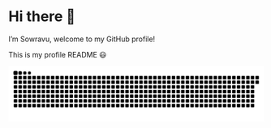 # Hi there 👋
I’m Sowravu, welcome to my GitHub profile!

This is my profile README 😃





![Snake animation](https://raw.githubusercontent.com/sowravu/sowravu/output/snake.svg)






